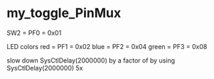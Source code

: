 # my_toggle_PinMux

SW2 = PF0 = 0x01

LED colors red = PF1 = 0x02 blue = PF2 = 0x04 green = PF3 = 0x08

slow down SysCtlDelay(2000000) by a factor of by using SysCtlDelay(2000000) 5x
